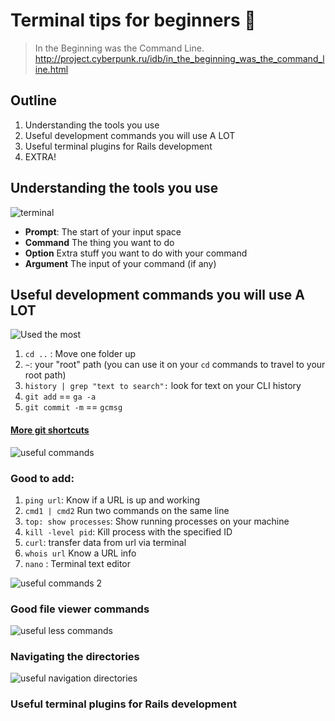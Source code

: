 # Terminal tips for beginners 🐣
> In the Beginning was the Command Line.
http://project.cyberpunk.ru/idb/in_the_beginning_was_the_command_line.html

## Outline
1. Understanding the tools you use
2. Useful development commands you will use A LOT
3. Useful terminal plugins for Rails development
4. EXTRA!


## Understanding the tools you use

![terminal](https://softcover.s3.amazonaws.com/636/learn_enough_command_line/images/figures/anatomy.png)

- **Prompt**: The start of your input space
- **Command** The thing you want to do
- **Option** Extra stuff you want to do with your command
- **Argument** The input of your command (if any)

## Useful development commands you will use A LOT

![Used the most](https://duaw26jehqd4r.cloudfront.net/items/0j0G0m0U1l222D3w3P2W/Image%202019-02-08%20at%206.32.08%20PM.png)

1. `cd ..` : Move one folder up
2. `~`: your "root" path (you can use it on your `cd` commands to travel to your root path)
3. `history | grep "text to search":` look for text on your CLI history
4. `git add` == `ga -a`
5. `git commit -m` == `gcmsg`

#### [More git shortcuts](https://github.com/robbyrussell/oh-my-zsh/wiki/Cheatsheet#git)



![useful commands](https://duaw26jehqd4r.cloudfront.net/items/0C1t3r3P3z1q431a2M41/Image%202019-02-06%20at%2011.45.45%20AM.png)

### Good to add:

1. `ping url`: Know if a URL is up and working
2. `cmd1 | cmd2` Run two commands on the same line
3. `top: show processes`: Show running processes on your machine
4. `kill -level pid`: Kill process with the specified ID
5. `curl`: transfer data from url via terminal
6. `whois url` Know a URL info
7. `nano` : Terminal text editor


![useful commands 2](https://duaw26jehqd4r.cloudfront.net/items/3m1P3C2N191j0d1M1v0M/Image%202019-02-06%20at%2011.48.19%20AM.png)


### Good file viewer commands
![useful less commands](https://duaw26jehqd4r.cloudfront.net/items/3G1Q1t1v1u1Z2r0B3t1i/Image%202019-02-06%20at%2011.49.41%20AM.png)

### Navigating the directories

![useful navigation directories](https://duaw26jehqd4r.cloudfront.net/items/3O0d1p3t3F0E1n0i2P0c/Image%202019-02-06%20at%2012.04.06%20PM.png)


### Useful terminal plugins for Rails development
